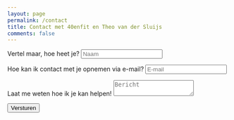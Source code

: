 ```yaml
---
layout: page
permalink: /contact
title: Contact met 40enfit en Theo van der Sluijs
comments: false
---
```



<form id="formulier">
  <div class="form-group">
        <label for="contact-name">Vertel maar, hoe heet je?</label>
        <input type="text" class="form-control" id="contact-name" placeholder="Naam" name="entry.1144255508" aria-describedby="contact-name-error">
        <p id="contact-name-error" class="help-block"></p>
  </div>
  <div class="form-group">
        <label for="contact-email">Hoe kan ik contact met je opnemen via e-mail?</label>
        <input type="email" class="form-control" id="contact-email" placeholder="E-mail" name="entry.476355214" aria-describedby="contact-email-error">
        <p id="contact-email-error" class="help-block"></p>
  </div>
  <div class="form-group">
        <label for="contact-purpose">Laat me weten hoe ik je kan helpen!</label>
        <textarea class="form-control" id="contact-message" placeholder="Bericht" name="entry.1239377501" aria-describedby="contact-purpose-error"></textarea>
        <p id="contact-purpose-error" class="help-block"></p>
  </div>
  <button type="submit" class="btn btn-default" id="contact-form-submit">Versturen</button>
</form>

<div id="form_success" style="display:none">Bedankt, we komen zo spoedig mogelijk op je vraag terug</div>
<div id="form_error" style="display:none">Oeps, er ging iets fout. Probeer het opnieuw, of laat een bericht achter op info[@]40enfit.nl</div>